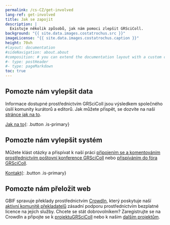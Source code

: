 ```yaml
---
permalink: /cs-CZ/get-involved
lang-ref: get-involved
title: Jak se zapojit
description: |
  Existuje několik způsobů, jak nám pomoci zlepšit GRSciColl.
background: "{{ site.data.images.costatrochus.src }}"
imageLicense: "{{ site.data.images.costatrochus.caption }}"
height: 70vh
#layout: documentation
#sideNavigation: about.about
#composition: # you can extend the documentation layout with a custom composition
#- type: postHeader
#- type: pageMarkdown
toc: true
---
```


## Pomozte nám vylepšit data

Informace dostupné prostřednictvím GRSciColl jsou výsledkem společného úsilí komunity kurátorů a editorů. Jak můžete přispět, se dozvíte na naší [stránce jak na to](/how-to).

[Jak na to](/how-to){: .button .is-primary}

## Pomozte nám vylepšit systém

Můžete klást otázky a přispívat k naší práci [připojením se a komentováním prostřednictvím poštovní konference GRSciColl](https://lists.gbif.org/mailman/listinfo/scientific-collections) nebo [přispíváním do fóra GRSciColl](https://discourse.gbif.org/c/grscicoll/29).

[Kontakt](/kontakt){: .button .is-primary}

## Pomozte nám přeložit web

GBIF spravuje překlady prostřednictvím [CrowdIn](https://www.crowdin.com), který poskytuje naší [aktivní komunitě překladatelů](https://www.gbif.org/translators) zásadní podporu prostřednictvím bezplatné licence na jejich služby. Chcete se stát dobrovolníkem? Zaregistrujte se na CrowdIn a připojte se k [projektuGRSciColl](https://crowdin.com/project/grscicoll) nebo k našim [dalším projektům](https://crowdin.com/profile/gbif-informatics).
